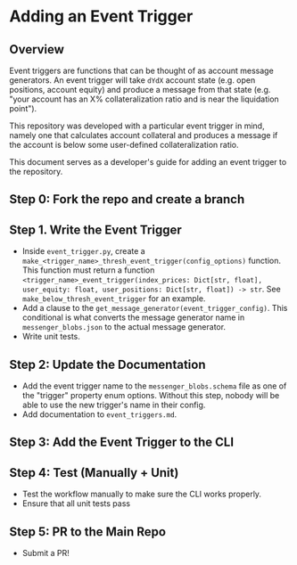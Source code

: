 # Adding an Event Trigger

## Overview
Event triggers are functions that can be thought of as account message generators. An event trigger will take `dYdX` account state (e.g. open positions, account equity) and produce a message from that state (e.g. "your account has an X% collateralization ratio and is near the liquidation point").

This repository was developed with a particular event trigger in mind, namely one that calculates account collateral and produces a message if the account is below some user-defined collateralization ratio.

This document serves as a developer's guide for adding an event trigger to the repository.

## Step 0: Fork the repo and create a branch

## Step 1. Write the Event Trigger
* Inside `event_trigger.py`, create a `make_<trigger_name>_thresh_event_trigger(config_options)` function. This function must return a function `<trigger_name>_event_trigger(index_prices: Dict[str, float], user_equity: float, user_positions: Dict[str, float]) -> str`. See `make_below_thresh_event_trigger` for an example.
* Add a clause to the `get_message_generator(event_trigger_config)`. This conditional is what converts the message generator name in `messenger_blobs.json` to the actual message generator.
* Write unit tests. <!-- TODO: create a unit testing framework -->

## Step 2: Update the Documentation
* Add the event trigger name to the `messenger_blobs.schema` file as one of the "trigger" property enum options. Without this step, nobody will be able to use the new trigger's name in their config.
* Add documentation to `event_triggers.md`.

## Step 3: Add the Event Trigger to the CLI
<!-- TODO: Create the CLI. -->

## Step 4: Test (Manually + Unit)
* Test the workflow manually to make sure the CLI works properly.
* Ensure that all unit tests pass

## Step 5: PR to the Main Repo
* Submit a PR!

